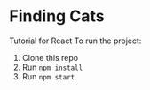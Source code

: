 # Finding Cats
Tutorial for React
To run the project:

1. Clone this repo
2. Run `npm install`
3. Run `npm start`
